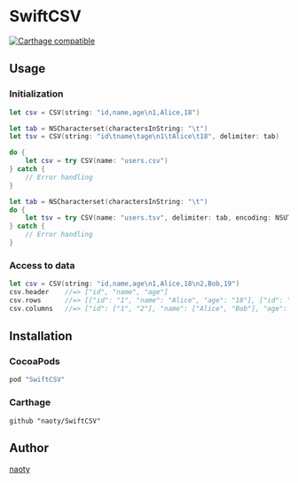 # SwiftCSV

[![Carthage compatible](https://img.shields.io/badge/Carthage-compatible-4BC51D.svg?style=flat)](https://github.com/Carthage/Carthage)

## Usage

### Initialization

```swift
let csv = CSV(string: "id,name,age\n1,Alice,18")
```

```swift
let tab = NSCharacterset(charactersInString: "\t")
let tsv = CSV(string: "id\tname\tage\n1\tAlice\t18", delimiter: tab)
```

```swift
do {
    let csv = try CSV(name: "users.csv")
} catch {
    // Error handling
}
```

```swift
let tab = NSCharacterset(charactersInString: "\t")
do {
    let tsv = try CSV(name: "users.tsv", delimiter: tab, encoding: NSUTF8StringEncoding)
} catch {
    // Error handling
}
```

### Access to data

```swift
let csv = CSV(string: "id,name,age\n1,Alice,18\n2,Bob,19")
csv.header    //=> ["id", "name", "age"]
csv.rows      //=> [["id": "1", "name": "Alice", "age": "18"], ["id": "2", "name": "Bob", "age": "19"]]
csv.columns   //=> ["id": ["1", "2"], "name": ["Alice", "Bob"], "age": ["18", "19"]]
```

## Installation

### CocoaPods

```ruby
pod "SwiftCSV"
```

### Carthage

```
github "naoty/SwiftCSV"
```

## Author

[naoty](https://github.com/naoty)

